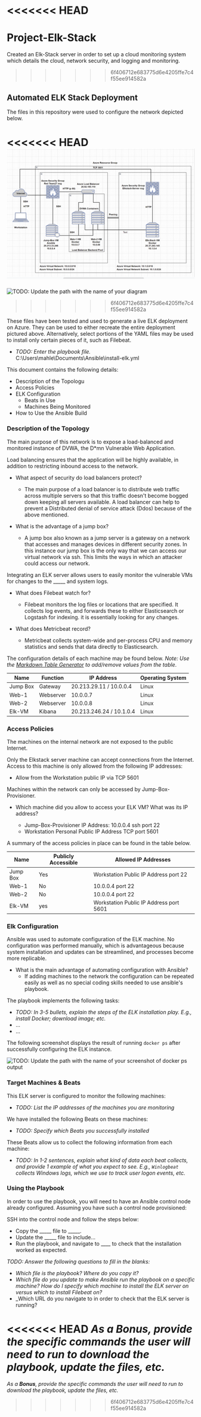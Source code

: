 <<<<<<< HEAD
=======
# Project-Elk-Stack
Created an Elk-Stack server in order to set up a cloud monitoring system which details the cloud, network security, and logging and monitoring.
>>>>>>> 6f406712e683775d6e4205ffe7c4f55ee914582a
## Automated ELK Stack Deployment

The files in this repository were used to configure the network depicted below.

<<<<<<< HEAD
![TODO: Update the path with the name of your diagram](./images/Diagram.png)
=======
![TODO: Update the path with the name of your diagram](C:\Users\mahle\Downloads\README\README\images\Diagram.png)
>>>>>>> 6f406712e683775d6e4205ffe7c4f55ee914582a

These files have been tested and used to generate a live ELK deployment on Azure. They can be used to either recreate the entire deployment pictured above. Alternatively, select portions of the YAML files may be used to install only certain pieces of it, such as Filebeat.

  - _TODO: Enter the playbook file._ C:\Users\mahle\Documents\Ansible\install-elk.yml

This document contains the following details:
- Description of the Topologu
- Access Policies
- ELK Configuration
  - Beats in Use
  - Machines Being Monitored
- How to Use the Ansible Build


### Description of the Topology

The main purpose of this network is to expose a load-balanced and monitored instance of DVWA, the D*mn Vulnerable Web Application.

Load balancing ensures that the application will be highly available, in addition to restricting inbound access to the network.
- What aspect of security do load balancers protect?
  - The main purpose of a load balancer is to distribute web traffic across multiple servers so that  this traffic doesn't become bogged down keeping all servers available. A load balancer can help to prevent a Distributed denial of service attack (Ddos) because of the above mentioned.
         
- What is the advantage of a jump box?
  - A jump box also known as a jump server is a gateway on a network that accesses and manages devices in different security zones. In this instance our jump box is the only way that we can access our virtual network via ssh. This limits the ways in which an attacker could access our network.

Integrating an ELK server allows users to easily monitor the vulnerable VMs for changes to the _____ and system logs.

- What does Filebeat watch for?
  - Filebeat monitors the log files or locations that are specified. It collects log events, and forwards these to either Elasticsearch or Logstash for indexing. it is essentially looking for any changes.

- What does Metricbeat record?
  - Metricbeat collects system-wide and per-process CPU and memory statistics and sends that data directly to Elasticsearch.

The configuration details of each machine may be found below.
_Note: Use the [Markdown Table Generator](http://www.tablesgenerator.com/markdown_tables) to add/remove values from the table_.

| Name     | Function   | IP Address              | Operating System |
|----------|------------|-------------------------|------------------|
| Jump Box | Gateway    | 20.213.29.11 / 10.0.0.4 | Linux            |
| Web-1    | Webserver  | 10.0.0.7                | Linux            |
| Web-2    | Webserver  | 10.0.0.8                | Linux            |
| Elk-VM   | Kibana     | 20.213.246.24 / 10.1.0.4| Linux            |

### Access Policies

The machines on the internal network are not exposed to the public Internet. 

Only the Elkstack server machine can accept connections from the Internet. Access to this machine is only allowed from the following IP addresses:

- Allow from the Workstation public IP via TCP 5601

Machines within the network can only be accessed by Jump-Box-Provisioner.
- Which machine did you allow to access your ELK VM? What was its IP address?

  - Jump-Box-Provisioner IP Address: 10.0.0.4 ssh port 22
  - Workstation Personal Public IP Address TCP port 5601

A summary of the access policies in place can be found in the table below.

| Name     | Publicly Accessible | Allowed IP Addresses                    |
|----------|---------------------|-----------------------------------------|
| Jump Box | Yes                 | Workstation Public IP Address port 22   |
| Web-1    | No                  | 10.0.0.4 port 22                        |
| Web-2    | No                  | 10.0.0.4 port 22                        |
| Elk-VM   | yes                 | Workstation Public IP Address port 5601 |

### Elk Configuration

Ansible was used to automate configuration of the ELK machine. No configuration was performed manually, which is advantageous because system installation and updates can be streamlined, and processes become more replicable.

- What is the main advantage of automating configuration with Ansible?
  - If adding machines to the network the configuration can be repeated easily as well as no special coding skills needed to use ansible's playbook.

The playbook implements the following tasks:
- _TODO: In 3-5 bullets, explain the steps of the ELK installation play. E.g., install Docker; download image; etc._
- ...
- ...

The following screenshot displays the result of running `docker ps` after successfully configuring the ELK instance.

![TODO: Update the path with the name of your screenshot of docker ps output](Images/docker_ps_output.png)

### Target Machines & Beats
This ELK server is configured to monitor the following machines:
- _TODO: List the IP addresses of the machines you are monitoring_

We have installed the following Beats on these machines:
- _TODO: Specify which Beats you successfully installed_

These Beats allow us to collect the following information from each machine:
- _TODO: In 1-2 sentences, explain what kind of data each beat collects, and provide 1 example of what you expect to see. E.g., `Winlogbeat` collects Windows logs, which we use to track user logon events, etc._

### Using the Playbook
In order to use the playbook, you will need to have an Ansible control node already configured. Assuming you have such a control node provisioned: 

SSH into the control node and follow the steps below:
- Copy the _____ file to _____.
- Update the _____ file to include...
- Run the playbook, and navigate to ____ to check that the installation worked as expected.

_TODO: Answer the following questions to fill in the blanks:_
- _Which file is the playbook? Where do you copy it?_
- _Which file do you update to make Ansible run the playbook on a specific machine? How do I specify which machine to install the ELK server on versus which to install Filebeat on?_
- _Which URL do you navigate to in order to check that the ELK server is running?

<<<<<<< HEAD
_As a **Bonus**, provide the specific commands the user will need to run to download the playbook, update the files, etc._
=======
_As a **Bonus**, provide the specific commands the user will need to run to download the playbook, update the files, etc._
>>>>>>> 6f406712e683775d6e4205ffe7c4f55ee914582a
